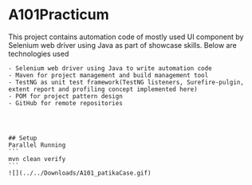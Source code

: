# A101Practicum
This project contains automation code of mostly used UI component by Selenium web driver using Java as part of showcase skills.
Below are technologies used
``````
- Selenium web driver using Java to write automation code
- Maven for project management and build management tool
- TestNG as unit test framework(TestNG listeners, Surefire-pulgin, extent report and profiling concept implemented here)
- POM for project pattern design
- GitHub for remote repositories




## Setup
Parallel Running
```
mvn clean verify
```
![](../../Downloads/A101_patikaCase.gif)